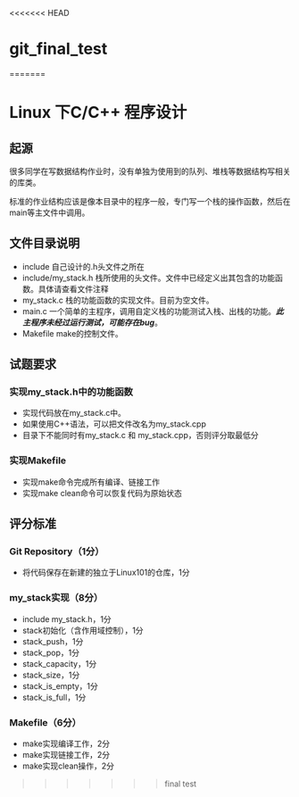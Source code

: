 <<<<<<< HEAD
# git_final_test
=======
# Linux 下C/C++ 程序设计

## 起源
很多同学在写数据结构作业时，没有单独为使用到的队列、堆栈等数据结构写相关的库类。

标准的作业结构应该是像本目录中的程序一般，专门写一个栈的操作函数，然后在main等主文件中调用。

## 文件目录说明
+ include 自己设计的.h头文件之所在
+ include/my_stack.h 栈所使用的头文件。文件中已经定义出其包含的功能函数。具体请查看文件注释
+ my_stack.c 栈的功能函数的实现文件。目前为空文件。
+ main.c 一个简单的主程序，调用自定义栈的功能测试入栈、出栈的功能。***此主程序未经过运行测试，可能存在bug***。
+ Makefile make的控制文件。

## 试题要求

### 实现my_stack.h中的功能函数
+ 实现代码放在my_stack.c中。
+ 如果使用C++语法，可以把文件改名为my_stack.cpp
+ 目录下不能同时有my_stack.c 和 my_stack.cpp，否则评分取最低分

### 实现Makefile
+ 实现make命令完成所有编译、链接工作
+ 实现make clean命令可以恢复代码为原始状态

## 评分标准

### Git Repository（1分）
+ 将代码保存在新建的独立于Linux101的仓库，1分

### my_stack实现（8分）
+ include my_stack.h，1分
+ stack初始化（含作用域控制），1分
+ stack_push，1分
+ stack_pop，1分
+ stack_capacity，1分
+ stack_size，1分
+ stack_is_empty，1分
+ stack_is_full，1分

### Makefile（6分）
+ make实现编译工作，2分
+ make实现链接工作，2分
+ make实现clean操作，2分
>>>>>>> final test
